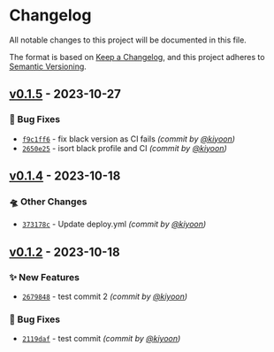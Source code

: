 # Changelog
All notable changes to this project will be documented in this file.

The format is based on [Keep a Changelog](https://keepachangelog.com/en/1.0.0/),
and this project adheres to [Semantic Versioning](https://semver.org/spec/v2.0.0.html).

## [v0.1.5] - 2023-10-27
### :bug: Bug Fixes
- [`f9c1ff6`](https://github.com/Innerverz-AI/python-project-template-2023/commit/f9c1ff69732628a63b7ffc3ea4f6a30e16daf756) - fix black version as CI fails *(commit by [@kiyoon](https://github.com/kiyoon))*
- [`2650e25`](https://github.com/Innerverz-AI/python-project-template-2023/commit/2650e2590c8317643cfaa8cfc750e2777d71451a) - isort black profile and CI *(commit by [@kiyoon](https://github.com/kiyoon))*


## [v0.1.4] - 2023-10-18
### :flying_saucer: Other Changes
- [`373178c`](https://github.com/Innerverz-AI/python-project-template-2023/commit/373178cc71b4d49bc659b6a21e72596087e9b3cd) - Update deploy.yml *(commit by [@kiyoon](https://github.com/kiyoon))*


## [v0.1.2] - 2023-10-18
### :sparkles: New Features
- [`2679848`](https://github.com/Innerverz-AI/python-project-template-2023/commit/26798484f911606558e85334bac1a6f4dd9945d2) - test commit 2 *(commit by [@kiyoon](https://github.com/kiyoon))*

### :bug: Bug Fixes
- [`2119daf`](https://github.com/Innerverz-AI/python-project-template-2023/commit/2119daf492ae89d5ece94bcc4e7ed866854ac5c8) - test commit *(commit by [@kiyoon](https://github.com/kiyoon))*


[v0.1.2]: https://github.com/Innerverz-AI/python-project-template-2023/compare/v0.1.1...v0.1.2
[v0.1.4]: https://github.com/Innerverz-AI/python-project-template-2023/compare/v0.1.3...v0.1.4
[v0.1.5]: https://github.com/Innerverz-AI/python-project-template-2023/compare/v0.1.4...v0.1.5